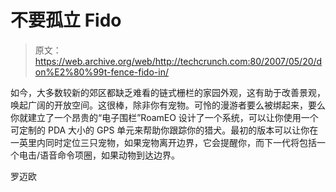 # 不要孤立 Fido

> 原文：<https://web.archive.org/web/http://techcrunch.com:80/2007/05/20/don%E2%80%99t-fence-fido-in/>

如今，大多数较新的郊区都缺乏难看的链式栅栏的家园外观，这有助于改善景观，唤起广阔的开放空间。这很棒，除非你有宠物。可怜的漫游者要么被绑起来，要么你就建立了一个昂贵的“电子围栏”RoamEO 设计了一个系统，可以让你使用一个可定制的 PDA 大小的 GPS 单元来帮助你跟踪你的猎犬。最初的版本可以让你在一英里内同时定位三只宠物，如果宠物离开边界，它会提醒你，而下一代将包括一个电击/语音命令项圈，如果动物到达边界。

罗迈欧